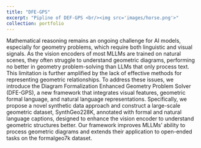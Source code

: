 ```yaml
---
title: "DFE-GPS"
excerpt: "Pipline of DEF-GPS <br/><img src='images/horse.png'>"
collection: portfolio
---
```


Mathematical reasoning remains an ongoing challenge for AI models, especially for geometry problems, which require both linguistic and visual signals. As the vision encoders of most MLLMs are trained on natural scenes, they often struggle to understand geometric diagrams, performing no better in geometry problem-solving than LLMs that only process text. This limitation is further amplified by the
lack of effective methods for representing geometric relationships. To address these issues, we introduce the Diagram Formalization Enhanced Geometry Problem Solver (DFE-GPS), a new framework that integrates visual features, geometric formal language, and natural language representations. Specifically, we propose a novel synthetic data approach and construct a large-scale geometric dataset, SynthGeo228K, annotated with formal and natural language captions, designed to enhance the vision encoder to understand geometric structures better. Our framework improves MLLMs’ ability to process geometric diagrams and extends their application to open-ended tasks on the formalgeo7k dataset.
